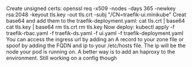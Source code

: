 Create unsigned certs:
    openssl req -x509 -nodes -days 365 -newkey rsa:2048 -keyout tls.key -out tls.crt -subj "/CN=traefik-ui.minikube"
Creat base64 and add them to the traefik-deployment.yaml:
    cat tls.crt | base64
    cat tls.key | base64
    rm tls.crt
    rm tls.key
Now deploy:
    kubectl apply -f traefik-rbac.yaml -f traefik-ds.yaml -f ui.yaml -f traefik-deployment.yaml
You can access the ingress url by adding an A record to your zone file or spoof by adding the FQDN and ip to your /etc/hosts file.
The ip will be the node your pod is running on. A better way is to add an haproxy to the environment. Still working on a config though

